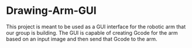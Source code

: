 # Drawing-Arm-GUI
This project is meant to be used as a GUI interface for the robotic arm that our group is building.
The GUI is capable of creating Gcode for the arm based on an input image and then send that Gcode to the arm.
